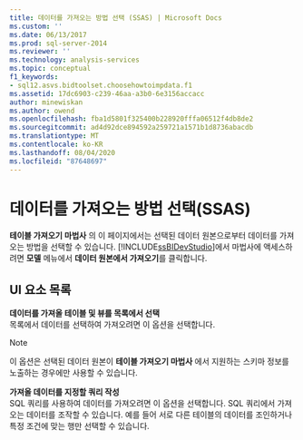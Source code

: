 ```yaml
---
title: 데이터를 가져오는 방법 선택 (SSAS) | Microsoft Docs
ms.custom: ''
ms.date: 06/13/2017
ms.prod: sql-server-2014
ms.reviewer: ''
ms.technology: analysis-services
ms.topic: conceptual
f1_keywords:
- sql12.asvs.bidtoolset.choosehowtoimpdata.f1
ms.assetid: 17dc6903-c239-46aa-a3b0-6e3156accacc
author: minewiskan
ms.author: owend
ms.openlocfilehash: fba1d5801f325400b228920fffa06512f4db8de2
ms.sourcegitcommit: ad4d92dce894592a259721a1571b1d8736abacdb
ms.translationtype: MT
ms.contentlocale: ko-KR
ms.lasthandoff: 08/04/2020
ms.locfileid: "87648697"
---
```

# <a name="choose-how-to-import-the-data-ssas"></a>데이터를 가져오는 방법 선택(SSAS)
  **테이블 가져오기 마법사** 의 이 페이지에서는 선택된 데이터 원본으로부터 데이터를 가져오는 방법을 선택할 수 있습니다. [!INCLUDE[ssBIDevStudio](../includes/ssbidevstudio-md.md)]에서 마법사에 액세스하려면 **모델** 메뉴에서 **데이터 원본에서 가져오기**를 클릭합니다.  
  
## <a name="ui-element-list"></a>UI 요소 목록  
 **데이터를 가져올 테이블 및 뷰를 목록에서 선택**  
 목록에서 데이터를 선택하여 가져오려면 이 옵션을 선택합니다.  
  
> [!NOTE]  
>  이 옵션은 선택된 데이터 원본이 **테이블 가져오기 마법사** 에서 지원하는 스키마 정보를 노출하는 경우에만 사용할 수 있습니다.  
  
 **가져올 데이터를 지정할 쿼리 작성**  
 SQL 쿼리를 사용하여 데이터를 가져오려면 이 옵션을 선택합니다. SQL 쿼리에서 가져오는 데이터를 조작할 수 있습니다. 예를 들어 서로 다른 테이블의 데이터를 조인하거나 특정 조건에 맞는 행만 선택할 수 있습니다.  
  
  
